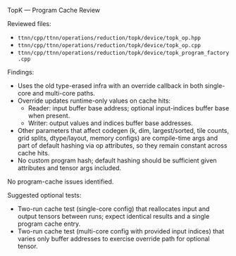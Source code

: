 TopK — Program Cache Review

Reviewed files:
- `ttnn/cpp/ttnn/operations/reduction/topk/device/topk_op.hpp`
- `ttnn/cpp/ttnn/operations/reduction/topk/device/topk_op.cpp`
- `ttnn/cpp/ttnn/operations/reduction/topk/device/topk_program_factory.cpp`

Findings:
- Uses the old type-erased infra with an override callback in both single-core and multi-core paths.
- Override updates runtime-only values on cache hits:
  - Reader: input buffer base address; optional input-indices buffer base when present.
  - Writer: output values and indices buffer base addresses.
- Other parameters that affect codegen (k, dim, largest/sorted, tile counts, grid splits, dtype/layout, memory configs) are compile-time args and part of default hashing via op attributes, so they remain constant across cache hits.
- No custom program hash; default hashing should be sufficient given attributes and tensor args included.

No program-cache issues identified.

Suggested optional tests:
- Two-run cache test (single-core config) that reallocates input and output tensors between runs; expect identical results and a single program cache entry.
- Two-run cache test (multi-core config with provided input indices) that varies only buffer addresses to exercise override path for optional tensor.
